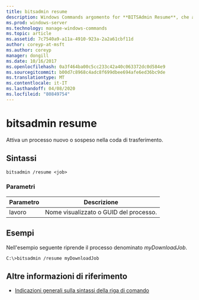 ```yaml
---
title: bitsadmin resume
description: Windows Commands argomento for **BITSAdmin Resume**, che attiva un processo nuovo o sospeso nella coda di trasferimento.
ms.prod: windows-server
ms.technology: manage-windows-commands
ms.topic: article
ms.assetid: 7c7540a9-a11a-4910-923a-2a2a61cbf11d
author: coreyp-at-msft
ms.author: coreyp
manager: dongill
ms.date: 10/16/2017
ms.openlocfilehash: 0a3f464ba00c5cc233c42a40c063372dc0d584e9
ms.sourcegitcommit: b00d7c8968c4adc8f699dbee694afe6ed36bc9de
ms.translationtype: MT
ms.contentlocale: it-IT
ms.lasthandoff: 04/08/2020
ms.locfileid: "80849754"
---
```

# <a name="bitsadmin-resume"></a>bitsadmin resume

Attiva un processo nuovo o sospeso nella coda di trasferimento.

## <a name="syntax"></a>Sintassi

```
bitsadmin /resume <job>
```

### <a name="parameters"></a>Parametri

| Parametro | Descrizione |
| -------------- | -------------- |
| lavoro | Nome visualizzato o GUID del processo. |

## <a name="examples"></a><a name=BKMK_examples></a>Esempi

Nell'esempio seguente riprende il processo denominato *myDownloadJob*.

```
C:\>bitsadmin /resume myDownloadJob
```

## <a name="additional-references"></a>Altre informazioni di riferimento

- [Indicazioni generali sulla sintassi della riga di comando](command-line-syntax-key.md)